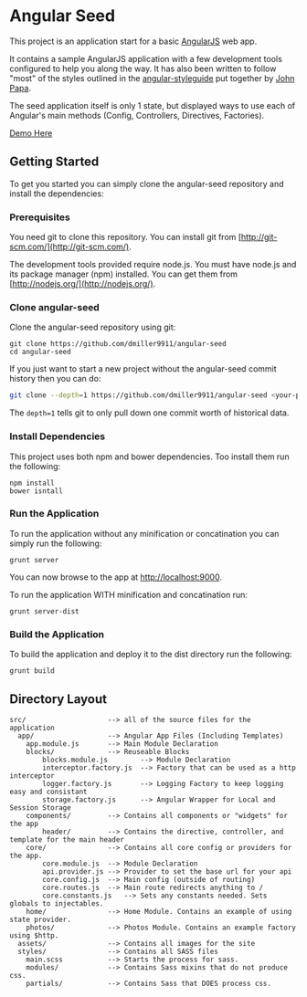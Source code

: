 # Angular Seed

This project is an application start for a basic [AngularJS](http://angularjs.org/) web app.

It contains a sample AngularJS application with a few development tools configured to help you along the way.  It has also been written to follow 
"most" of the styles outlined in the [angular-styleguide](https://github.com/johnpapa/angular-styleguide) put together by [John Papa](https://github.com/johnpapa/).

The seed application itself is only 1 state, but displayed ways to use each of Angular's main methods (Config, Controllers, Directives, Factories).

[Demo Here](http://dmiller9911.github.io/angular-seed)

## Getting Started

To get you started you can simply clone the angular-seed repository and install the dependencies:

### Prerequisites

You need git to clone this repository. You can install git from
[http://git-scm.com/](http://git-scm.com/).

The development tools provided require node.js. You must have node.js and
its package manager (npm) installed.  You can get them from [http://nodejs.org/](http://nodejs.org/).

### Clone angular-seed

Clone the angular-seed repository using git:

```
git clone https://github.com/dmiller9911/angular-seed
cd angular-seed
```

If you just want to start a new project without the angular-seed commit history then you can do:

```bash
git clone --depth=1 https://github.com/dmiller9911/angular-seed <your-project-name>
```

The `depth=1` tells git to only pull down one commit worth of historical data.

### Install Dependencies

This project uses both npm and bower dependencies. Too install them run the following:

```
npm install
bower isntall
```

### Run the Application

To run the application without any minification or concatination you can simply run the following:

```
grunt server
```

You can now browse to the app at [http://localhost:9000](http://localhost:9000).

To run the application WITH minification and concatination run:

```
grunt server-dist
```

### Build the Application

To build the application and deploy it to the dist directory run the following:

```
grunt build
```

## Directory Layout

```
src/                    --> all of the source files for the application
  app/                  --> Angular App Files (Including Templates)
    app.module.js       --> Main Module Declaration
    blocks/             --> Reuseable Blocks
        blocks.module.js        --> Module Declaration
        interceptor.factory.js  --> Factory that can be used as a http interceptor
        logger.factory.js       --> Logging Factory to keep logging easy and consistant
        storage.factory.js      --> Angular Wrapper for Local and Session Storage
    components/         --> Contains all components or "widgets" for the app
        header/         --> Contains the directive, controller, and template for the main header
    core/               --> Contains all core config or providers for the app.
        core.module.js  --> Module Declaration
        api.provider.js --> Provider to set the base url for your api
        core.config.js  --> Main config (outside of routing)
        core.routes.js  --> Main route redirects anything to /
        core.constants.js   --> Sets any constants needed. Sets globals to injectables.
    home/               --> Home Module. Contains an example of using state provider.
    photos/             --> Photos Module. Contains an example factory using $http.
  assets/               --> Contains all images for the site
  styles/               --> Contains all SASS files
    main.scss           --> Starts the process for sass.
    modules/            --> Contains Sass mixins that do not produce css.
    partials/           --> Contains Sass that DOES process css.
```